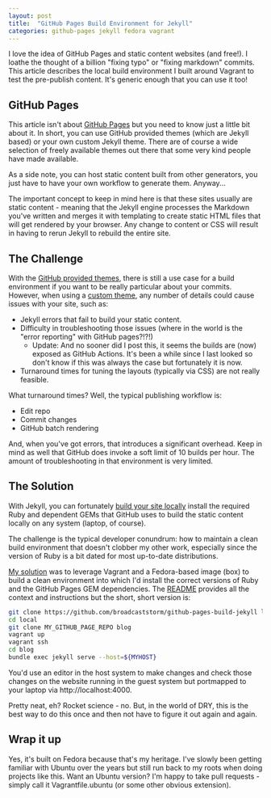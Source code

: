 ```yaml
---
layout: post
title:  "GitHub Pages Build Environment for Jekyll"
categories: github-pages jekyll fedora vagrant
---
```


I love the idea of GitHub Pages and static content websites (and free!).
I loathe the thought of a billion "fixing typo" or "fixing markdown"
commits.  This article describes the local build environment I built
around Vagrant to test the pre-publish content. It's generic enough
that you can use it too!

## GitHub Pages

This article isn't about
[GitHub Pages](https://docs.github.com/en/pages/getting-started-with-github-pages/about-github-pages)
but you need to know just a little bit about it. In short, you can use
GitHub provided themes (which are Jekyll based) or your own custom Jekyll
theme.  There are of course a wide selection of freely available themes
out there that some very kind people have made available. 

As a side note, you can host static content built from other generators,
you just have to have your own workflow to generate them. Anyway...

The important concept to keep in mind here is that these sites
usually are static content - meaning that the Jekyll engine processes
the Markdown you've written and merges it with templating to create
static HTML files that will get rendered by your browser. Any change
to content or CSS will result in having to rerun Jekyll to rebuild
the entire site.

## The Challenge

With the [GitHub provided themes](https://pages.github.com/themes/),
there is still a use case for a build environment if you want to be
really particular about your commits. However, when using a
[custom theme](https://docs.github.com/en/pages/setting-up-a-github-pages-site-with-jekyll/adding-a-theme-to-your-github-pages-site-using-jekyll),
any number of details could cause issues with your site, such as:

- Jekyll errors that fail to build your static content.
- Difficulty in troubleshooting those issues (where in the world is
the "error reporting" with GitHub pages?!?!)
    - Update: And no sooner did I post this, it seems the builds are
(now) exposed as GitHub Actions. It's been a while since I last looked
so don't know if this was always the case but fortunately it is now.
- Turnaround times for tuning the layouts (typically via CSS) are
not really feasible.

What turnaround times?  Well, the typical publishing workflow is:

- Edit repo
- Commit changes
- GitHub batch rendering

And, when you've got errors, that introduces a significant overhead.
Keep in mind as well that GitHub does invoke a soft limit of 10 builds
per hour. The amount of troubleshooting in that environment is very limited.

## The Solution

With Jekyll, you can fortunately
[build your site locally](https://docs.github.com/en/pages/setting-up-a-github-pages-site-with-jekyll/testing-your-github-pages-site-locally-with-jekyll)
install the required Ruby and dependent GEMs that GitHub uses to build the
static content locally on any system (laptop, of course).

The challenge is the typical developer conundrum: how to maintain a clean
build environment that doesn't clobber my other work, especially since the
version of Ruby is a bit dated for most up-to-date distributions.

[My solution](https://github.com/broadcaststorm/github-pages-build-jekyll)
was to leverage Vagrant and a Fedora-based image (box) to build a clean
environment into which I'd install the correct versions of Ruby and the
GitHub Pages GEM dependencies.  The
[README](https://github.com/broadcaststorm/github-pages-build-jekyll)
provides all the context and instructions but the short, short version
is:

```bash
git clone https://github.com/broadcaststorm/github-pages-build-jekyll local
cd local
git clone MY_GITHUB_PAGE_REPO blog
vagrant up
vagrant ssh
cd blog
bundle exec jekyll serve --host=${MYHOST}
```

You'd use an editor in the host system to make changes and check those
changes on the website running in the guest system but portmapped to
your laptop via http://localhost:4000.

Pretty neat, eh?  Rocket science - no.  But, in the world of DRY, this
is the best way to do this once and then not have to figure it out
again and again.

## Wrap it up

Yes, it's built on Fedora because that's my heritage. I've slowly been
getting familiar with Ubuntu over the years but still run back to my
roots when doing projects like this.  Want an Ubuntu version?  I'm
happy to take pull requests - simply call it Vagrantfile.ubuntu (or
some other obvious extension).

